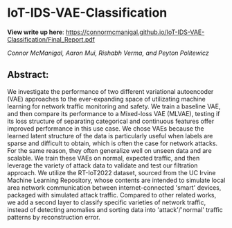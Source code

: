 # IoT-IDS-VAE-Classification

**View write up here**: https://connormcmanigal.github.io/IoT-IDS-VAE-Classification/Final_Report.pdf

*Connor McManigal, Aaron Mui, Rishabh Verma, and Peyton Politewicz*

## Abstract:

We investigate the performance of two different variational autoencoder (VAE) approaches to the ever-expanding space of utilizating machine learning for network traffic monitoring and safety. We train a baseline VAE, and then compare its performance to a Mixed-loss VAE (MLVAE), testing if its loss structure of separating categorical and continuous features offer improved performance in this use case. We chose VAEs because the learned latent structure of the data is particularly useful when labels are sparse and difficult to obtain, which is often the case for network attacks. For the same reason, they often generalize well on unseen data and are scalable. We train these VAEs on normal, expected traffic, and then leverage the variety of attack data to validate and test our filtration approach. We utilize the RT-IoT2022 dataset, sourced from the UC Irvine Machine Learning Repository, whose contents are intended to simulate local area network communication between internet-connected 'smart' devices, packaged with simulated attack traffic. Compared to other related works, we add a second layer to classify specific varieties of network traffic, instead of detecting anomalies and sorting data into 'attack'/'normal' traffic patterns by reconstruction error.
